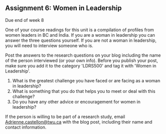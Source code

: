 ## Assignment 6: Women in Leadership

Due end of week 8

One of your course readings for this unit is a compilation of profiles from women leaders in BC and India.  If you are a woman in leadership you can answer the three questions yourself. If you are not a woman in leadership, you will need to interview someone who is.

Post the answers to the research questions on your blog including the name of the person interviewed \(or your own info\). Before you publish your post, make sure you add it to the category 'LDRS500' and tag it with 'Women in Leadership'.

1. What is the greatest challenge you have faced or are facing as a woman in leadership?
2. What is something that you do that helps you to meet or deal with this challenge?
3. Do you have any other advice or encouragement for women in leadership?

If the person is willing to be part of a research study, email Adrienne.castellon@twu.ca with the blog post, including their name and contact information. 

